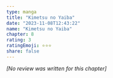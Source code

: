 ```yaml
---
type: manga
title: "Kimetsu no Yaiba"
date: "2023-11-08T12:43:22"
name: "Kimetsu no Yaiba"
chapter: 8
rating: 3
ratingEmoji: ⭐️⭐️⭐️
share: false
---
```


_[No review was written for this chapter]_
